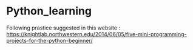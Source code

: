 # Python_learning
Following prastice suggested in this website : https://knightlab.northwestern.edu/2014/06/05/five-mini-programming-projects-for-the-python-beginner/

